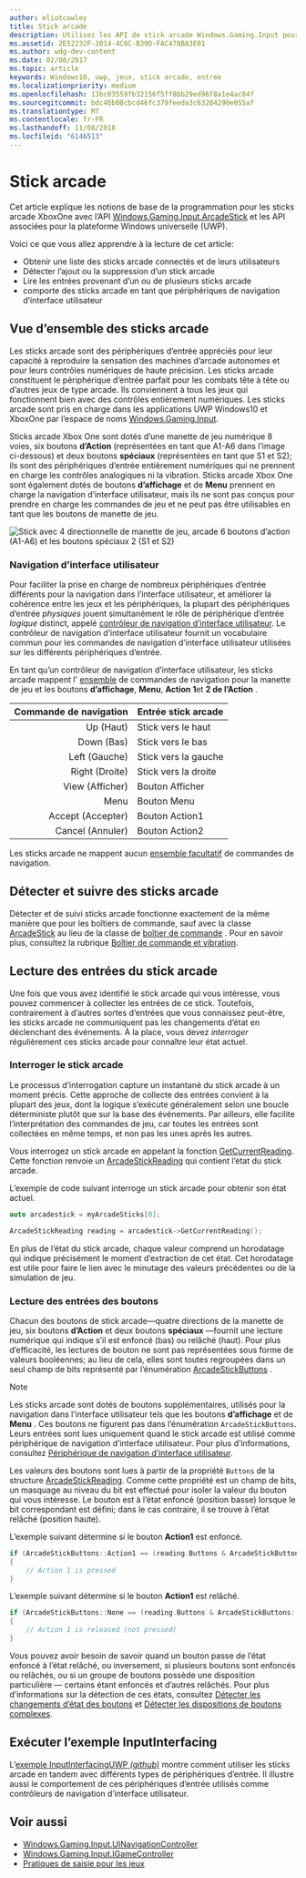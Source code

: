```yaml
---
author: eliotcowley
title: Stick arcade
description: Utilisez les API de stick arcade Windows.Gaming.Input pour détecter les sticks arcade et lire leurs entrées.
ms.assetid: 2E52232F-3014-4C8C-B39D-FAC478BA3E01
ms.author: wdg-dev-content
ms.date: 02/08/2017
ms.topic: article
keywords: Windows10, uwp, jeux, stick arcade, entrée
ms.localizationpriority: medium
ms.openlocfilehash: 13bc03559fb32156f5ff8bb29ed96f8a1e4ac84f
ms.sourcegitcommit: bdc40b08cbcd46fc379feeda3c63204290e055af
ms.translationtype: MT
ms.contentlocale: fr-FR
ms.lasthandoff: 11/08/2018
ms.locfileid: "6146513"
---
```

# <a name="arcade-stick"></a>Stick arcade

Cet article explique les notions de base de la programmation pour les sticks arcade XboxOne avec l’API [Windows.Gaming.Input.ArcadeStick][arcadestick] et les API associées pour la plateforme Windows universelle (UWP).

Voici ce que vous allez apprendre à la lecture de cet article:

* Obtenir une liste des sticks arcade connectés et de leurs utilisateurs
* Détecter l’ajout ou la suppression d’un stick arcade
* Lire les entrées provenant d’un ou de plusieurs sticks arcade
* comporte des sticks arcade en tant que périphériques de navigation d’interface utilisateur

## <a name="arcade-stick-overview"></a>Vue d’ensemble des sticks arcade

Les sticks arcade sont des périphériques d’entrée appréciés pour leur capacité à reproduire la sensation des machines d’arcade autonomes et pour leurs contrôles numériques de haute précision. Les sticks arcade constituent le périphérique d’entrée parfait pour les combats tête à tête ou d’autres jeux de type arcade. Ils conviennent à tous les jeux qui fonctionnent bien avec des contrôles entièrement numériques. Les sticks arcade sont pris en charge dans les applications UWP Windows10 et XboxOne par l’espace de noms [Windows.Gaming.Input][].

Sticks arcade Xbox One sont dotés d’une manette de jeu numérique 8 voies, six boutons **d’Action** (représentées en tant que A1-A6 dans l’image ci-dessous) et deux boutons **spéciaux** (représentées en tant que S1 et S2); ils sont des périphériques d’entrée entièrement numériques qui ne prennent en charge les contrôles analogiques ni la vibration. Sticks arcade Xbox One sont également dotés de boutons **d’affichage** et de **Menu** prennent en charge la navigation d’interface utilisateur, mais ils ne sont pas conçus pour prendre en charge les commandes de jeu et ne peut pas être utilisables en tant que les boutons de manette de jeu.

![Stick avec 4 directionnelle de manette de jeu, arcade 6 boutons d’action (A1-A6) et les boutons spéciaux 2 (S1 et S2)](images/arcade-stick-1.png)

### <a name="ui-navigation"></a>Navigation d’interface utilisateur

Pour faciliter la prise en charge de nombreux périphériques d’entrée différents pour la navigation dans l’interface utilisateur, et améliorer la cohérence entre les jeux et les périphériques, la plupart des périphériques d’entrée _physiques_ jouent simultanément le rôle de périphérique d’entrée _logique_ distinct, appelé [contrôleur de navigation d’interface utilisateur](ui-navigation-controller.md). Le contrôleur de navigation d’interface utilisateur fournit un vocabulaire commun pour les commandes de navigation d’interface utilisateur utilisées sur les différents périphériques d’entrée.

En tant qu’un contrôleur de navigation d’interface utilisateur, les sticks arcade mappent l' [ensemble](ui-navigation-controller.md#required-set) de commandes de navigation pour la manette de jeu et les boutons **d’affichage**, **Menu**, **Action 1**et **2 de l’Action** .

| Commande de navigation | Entrée stick arcade  |
| ------------------:| ------------------- |
|                 Up (Haut) | Stick vers le haut            |
|               Down (Bas) | Stick vers le bas          |
|               Left (Gauche) | Stick vers la gauche          |
|              Right (Droite) | Stick vers la droite         |
|               View (Afficher) | Bouton Afficher         |
|               Menu | Bouton Menu         |
|             Accept (Accepter) | Bouton Action1     |
|             Cancel (Annuler) | Bouton Action2     |

Les sticks arcade ne mappent aucun [ensemble facultatif](ui-navigation-controller.md#optional-set) de commandes de navigation.

## <a name="detect-and-track-arcade-sticks"></a>Détecter et suivre des sticks arcade

Détecter et de suivi sticks arcade fonctionne exactement de la même manière que pour les boîtiers de commande, sauf avec la classe [ArcadeStick][] au lieu de la classe de [boîtier de commande](https://docs.microsoft.com/uwp/api/Windows.Gaming.Input.Gamepad) . Pour en savoir plus, consultez la rubrique [Boîtier de commande et vibration](gamepad-and-vibration.md).

<!-- Arcade sticks are managed by the system, therefore you don't have to create or initialize them. The system provides a list of connected arcades sticks and events to notify you when an arcade stick is added or removed.

### The arcade sticks list

The [ArcadeStick][] class provides a static property, [ArcadeSticks][], which is a read-only list of arcade sticks that are currently connected. Because you might only be interested in some of the connected arcade sticks, it's recommended that you maintain your own collection instead of accessing them through the `ArcadeSticks` property.

The following example copies all connected arcade sticks into a new collection. Note that because other threads in the background will be accessing this collection (in the [ArcadeStickAdded][] and [ArcadeStickRemoved][] events), you need to place a lock around any code that reads or updates the collection.

```cpp
auto myArcadeSticks = ref new Vector<ArcadeStick^>();
critical_section myLock{};

for (auto arcadeStick : ArcadeStick::ArcadeSticks)
{
    // Check if the arcade stick is already in myArcadeSticks; if it isn't, add
    // it.
    critical_section::scoped_lock lock{ myLock };
    auto it = std::find(begin(myArcadeSticks), end(myArcadeSticks), arcadeStick);

    if (it == end(myArcadeSticks))
    {
        // This code assumes that you're interested in all arcade sticks.
        myArcadeSticks->Append(arcadeStick);
    }
}
```

### Adding and removing arcade sticks

When an arcade stick is added or removed the [ArcadeStickAdded][] and [ArcadeStickRemoved][] events are raised. You can register handlers for these events to keep track of the arcade sticks that are currently connected.

The following example starts tracking an arcade stick that's been added.

```cpp
ArcadeStick::ArcadeStickAdded += ref new EventHandler<ArcadeStick^>(Platform::Object^, ArcadeStick^ args)
{
    // Check if the just-added arcade stick is already in myArcadeSticks; if it
    // isn't, add it.
    critical_section::scoped_lock lock{ myLock };
    auto it = std::find(begin(myGamepads), end(myGamepads), args);

    // This code assumes that you're interested in all new arcade sticks.
    myArcadeSticks->Append(args);
}
```

The following example stops tracking an arcade stick that's been removed.

```cpp
ArcadeStick::ArcadeStickRemoved += ref new EventHandler<ArcadeStick^>(Platform::Object^, ArcadeStick^ args)
{
    unsigned int indexRemoved;

    if(myArcadeSticks->IndexOf(args, &indexRemoved))
    {
        myArcadeSticks->RemoveAt(indexRemoved);
    }
}
```

### Users and headsets

Each arcade stick can be associated with a user account to link their identity to their gameplay, and can have a headset attached to facilitate voice chat or in-game features. To learn more about working with users and headsets, see [Tracking users and their devices](input-practices-for-games.md#tracking-users-and-their-devices) and [Headset](headset.md). -->

## <a name="reading-the-arcade-stick"></a>Lecture des entrées du stick arcade

Une fois que vous avez identifié le stick arcade qui vous intéresse, vous pouvez commencer à collecter les entrées de ce stick. Toutefois, contrairement à d’autres sortes d’entrées que vous connaissez peut-être, les sticks arcade ne communiquent pas les changements d’état en déclenchant des événements. À la place, vous devez _interroger_ régulièrement ces sticks arcade pour connaître leur état actuel.

### <a name="polling-the-arcade-stick"></a>Interroger le stick arcade

Le processus d’interrogation capture un instantané du stick arcade à un moment précis. Cette approche de collecte des entrées convient à la plupart des jeux, dont la logique s’exécute généralement selon une boucle déterministe plutôt que sur la base des événements. Par ailleurs, elle facilite l’interprétation des commandes de jeu, car toutes les entrées sont collectées en même temps, et non pas les unes après les autres.

Vous interrogez un stick arcade en appelant la fonction [GetCurrentReading][]. Cette fonction renvoie un [ArcadeStickReading][] qui contient l’état du stick arcade.

L’exemple de code suivant interroge un stick arcade pour obtenir son état actuel.

```cpp
auto arcadestick = myArcadeSticks[0];

ArcadeStickReading reading = arcadestick->GetCurrentReading();
```

En plus de l’état du stick arcade, chaque valeur comprend un horodatage qui indique précisément le moment d’extraction de cet état. Cet horodatage est utile pour faire le lien avec le minutage des valeurs précédentes ou de la simulation de jeu.

### <a name="reading-the-buttons"></a>Lecture des entrées des boutons

Chacun des boutons de stick arcade&mdash;quatre directions de la manette de jeu, six boutons **d’Action** et deux boutons **spéciaux** &mdash;fournit une lecture numérique qui indique s’il est enfoncé (bas) ou relâché (haut). Pour plus d’efficacité, les lectures de bouton ne sont pas représentées sous forme de valeurs booléennes; au lieu de cela, elles sont toutes regroupées dans un seul champ de bits représenté par l’énumération [ArcadeStickButtons][] .

> [!NOTE]
> Les sticks arcade sont dotés de boutons supplémentaires, utilisés pour la navigation dans l’interface utilisateur tels que les boutons **d’affichage** et de **Menu** . Ces boutons ne figurent pas dans l’énumération `ArcadeStickButtons`. Leurs entrées sont lues uniquement quand le stick arcade est utilisé comme périphérique de navigation d’interface utilisateur. Pour plus d’informations, consultez [Périphérique de navigation d’interface utilisateur](ui-navigation-controller.md).

Les valeurs des boutons sont lues à partir de la propriété `Buttons` de la structure [ArcadeStickReading][]. Comme cette propriété est un champ de bits, un masquage au niveau du bit est effectué pour isoler la valeur du bouton qui vous intéresse. Le bouton est à l’état enfoncé (position basse) lorsque le bit correspondant est défini; dans le cas contraire, il se trouve à l’état relâché (position haute).

L’exemple suivant détermine si le bouton **Action1** est enfoncé.

```cpp
if (ArcadeStickButtons::Action1 == (reading.Buttons & ArcadeStickButtons::Action1))
{
    // Action 1 is pressed
}
```

L’exemple suivant détermine si le bouton **Action1** est relâché.

```cpp
if (ArcadeStickButtons::None == (reading.Buttons & ArcadeStickButtons::Action1))
{
    // Action 1 is released (not pressed)
}
```

Vous pouvez avoir besoin de savoir quand un bouton passe de l’état enfoncé à l’état relâché, ou inversement, si plusieurs boutons sont enfoncés ou relâchés, ou si un groupe de boutons possède une disposition particulière &mdash; certains étant enfoncés et d’autres relâchés. Pour plus d’informations sur la détection de ces états, consultez [Détecter les changements d’état des boutons](input-practices-for-games.md#detecting-button-transitions) et [Détecter les dispositions de boutons complexes](input-practices-for-games.md#detecting-complex-button-arrangements).

## <a name="run-the-inputinterfacing-sample"></a>Exécuter l’exemple InputInterfacing

L’[exemple InputInterfacingUWP _(github)_](https://github.com/Microsoft/Xbox-ATG-Samples/tree/master/Samples/System/InputInterfacingUWP) montre comment utiliser les sticks arcade en tandem avec différents types de périphériques d’entrée. Il illustre aussi le comportement de ces périphériques d’entrée utilisés comme contrôleurs de navigation d’interface utilisateur.

## <a name="see-also"></a>Voir aussi

* [Windows.Gaming.Input.UINavigationController][]
* [Windows.Gaming.Input.IGameController][]
* [Pratiques de saisie pour les jeux](input-practices-for-games.md)

[Windows.Gaming.Input]: https://msdn.microsoft.com/library/windows/apps/windows.gaming.input.aspx
[Windows.Gaming.Input.IGameController]: https://msdn.microsoft.com/library/windows/apps/windows.gaming.input.igamecontroller.aspx
[Windows.Gaming.Input.UINavigationController]: https://msdn.microsoft.com/library/windows/apps/windows.gaming.input.uinavigationcontroller.aspx
[arcadestick]: https://msdn.microsoft.com/library/windows/apps/windows.gaming.input.arcadestick.aspx
[arcadesticks]: https://msdn.microsoft.com/library/windows/apps/windows.gaming.input.arcadestick.arcadesticks.aspx
[arcadestickadded]: https://msdn.microsoft.com/library/windows/apps/windows.gaming.input.arcadestick.arcadestickadded.aspx
[arcadestickremoved]: https://msdn.microsoft.com/library/windows/apps/windows.gaming.input.arcadestick.arcadestickremoved.aspx
[getcurrentreading]: https://msdn.microsoft.com/library/windows/apps/windows.gaming.input.arcadestick.getcurrentreading.aspx
[arcadestickreading]: https://msdn.microsoft.com/library/windows/apps/windows.gaming.input.arcadestickreading.aspx
[arcadestickbuttons]: https://msdn.microsoft.com/library/windows/apps/windows.gaming.input.arcadestickbuttons.aspx

